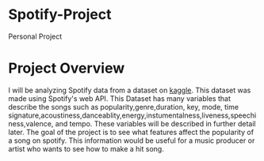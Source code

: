 # Spotify-Project

Personal Project

# Project Overview

I will be analyzing Spotify data from a dataset on [kaggle](https://www.kaggle.com/zaheenhamidani/ultimate-spotify-tracks-db). This dataset was made using Spotify's web API. This Dataset has many variables that describe the songs such as popularity,genre,duration, key, mode, time signature,acoustiness,danceablity,energy,instumentalness,liveness,speechiness,valence, and tempo. These variables will be described in further detail later. The goal of the project is to see what features affect the popularity of a song on spotify. This information would be useful for a music producer or artist who wants to see how to make a hit song.
